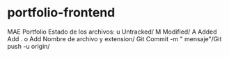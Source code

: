 # portfolio-frontend
MAE Portfolio
Estado de los archivos: u Untracked/ M Modified/ A Added Add . o Add Nombre de archivo y extension/ Git Commit -m " mensaje"/Git push -u origin/
